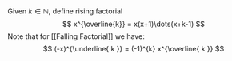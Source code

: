 Given $k\in \mathbb{N}$, define rising factorial
$$
x^{\overline{k}} = x(x+1)\dots(x+k-1)
$$
Note that for [[Falling Factorial]] we have:
$$
(-x)^{\underline{ k }} = (-1)^{k} x^{\overline{ k }}
$$
